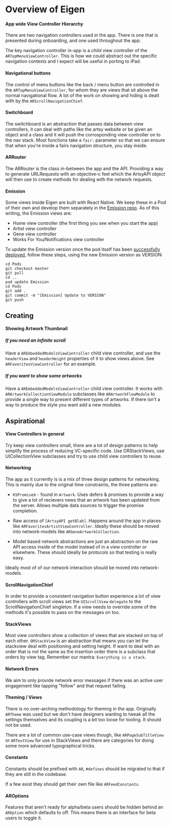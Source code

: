 Overview of Eigen
==========

#### App wide View Controller Hierarchy

There are two navigation controllers used in the app. There is one that is presented during onboarding, and one used throughout the app. 

The key navigation controller in-app is a _child_ view controller of the `ARTopMenuViewController`. This is how we could abstract out the specific navigation contexts and I expect will be useful in porting to iPad.

#### Navigational buttons

The control of menu buttons like the back / menu button are controlled in the `ARTopMenuViewController`, for whom they are views that sit above the normal navigational flow. A lot of the work on showing and hiding is dealt with by the `ARScrollNavigationChief`.

#### Switchboard

The switchboard is an abstraction that passes data between view controllers, it can deal with paths like the artsy website or be given an object and a class and it will push the corrosponding view controller on to the nav stack. Most functions take a `fair:` parameter so that we can ensure that when you're inside a fairs navigation structure, you stay inside.

#### ARRouter

The ARRouter is the class in-between the app and the API. Providing a way to generate URLRequests with an objective-c feel which the ArtsyAPI object will then use to create methods for dealing with the network requests.

#### Emission

Some views inside Eigen are built with React Native. We keep these in a Pod of their own and develop them separately in the [Emission repo](https://github.com/artsy/emission). As of this writing, the Emission views are:
* Home view controller (the first thing you see when you start the app)
* Artist view controller
* Gene view controller
* Works For You/Notifications view controller

To update the Emission version once the pod itself has been [successfully deployed](https://github.com/artsy/emission#deployment), follow these steps, using the new Emission version as VERSION:
```shell
cd Pods
git checkout master
git pull
cd ..
pod update Emission
cd Pods
git add .
git commit -m "[Emission] Update to VERSION"
git push
```

## Creating

#### Showing Artwork Thumbnail

##### If you need an infinite scroll 

Have a `AREmbeddedModelsViewController` child view controller, and use the `headerView` and `headerHeight` properties of it to show views above. See `ARFavoritesViewController` for an example.

##### If you want to show some artworks

Have a `AREmbeddedModelsViewController` child view controller. It works with `ARArtworkCollectionViewModule` subclasses like `ARArtworkFlowModule` to provide a single way to present different types of artworks. If there isn't a way to produce the style you want add a new modules.

## Aspirational

#### View Controllers in general

Try keep view controllers small, there are a lot of design patterns to help simplify the process of reducing VC-specific code. Use ORStackViews, use UICollectionView subclasses and try to use child view controllers to reuse.

#### Networking

The app as it currently is is a mix of three design patterns for networking. This is mainly due to the original time constraints, the three patterns are:

* `KSPromise`s - found in `Artwork`. Uses defers & promises to provide a way to give a lot of recievers news that an artwork has been updated from the server. Allows multiple data sources to trigger the promise completion.

* Raw access of `[ArtsyAPI getBlah]`. Happens around the app in places like `ARFavoritesArtistViewController`. Ideally these should be moved into network-models like `ARGeneArtworkCollection`.

* Model based network abstractions are just an abstraction on the raw API access inside of the model instead of in a view controller or elsewhere. These should ideally be protocols so that testing is really easy.

Ideally most of of our network interaction should be moved into network-models.

#### ScrollNavigationChief

In order to provide a consistent navigation button experience a lot of view controllers with scroll views set the `UIScrollView` `delegate` to  the ScrollNavigationChief singleton.
If a view needs to override some of the methods it's possible to pass on the messages on too.

#### StackViews

Most view controllers show a collection of views that are stacked on top of each other. `ORStackView` is an abstraction that means you can let the stackview deal with positioning and setting height. If want to deal with an order that is not the same as the insertion order there is a subclass that orders by view tag. Remember our mantra: `Everything is a stack`.

#### Network Errors

We aim to only provide network error messages if there was an active user engagement like tapping "follow" and that request failing.

#### Theming / Views

There is no over-arching methodology for theming in the app. Originally `ARTheme` was used but we don't have designers wanting to tweak all the settings themselves and its coupling is a bit too loose for tooling. It should not be used.

There are a lot of common use-case views though, like `ARPageSubTitleView` or `ARTextView` for use in StackViews and there are categories for doing some more advanced typographical tricks.

#### Constants

Constants should be prefixed with `AR`, `#defines` should be migrated to that if they are still in the codebase. 

If a few exist they should get their own file like `ARFeedConstants`.

#### AROptions

Features that aren't ready for alpha/beta users should be hidden behind an `AROption` which defaults to off. This means there is an interface for beta users to toggle it.
